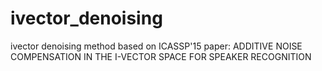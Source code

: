 # ivector_denoising
ivector denoising method based on ICASSP'15 paper: ADDITIVE NOISE COMPENSATION IN THE I-VECTOR SPACE FOR SPEAKER RECOGNITION

